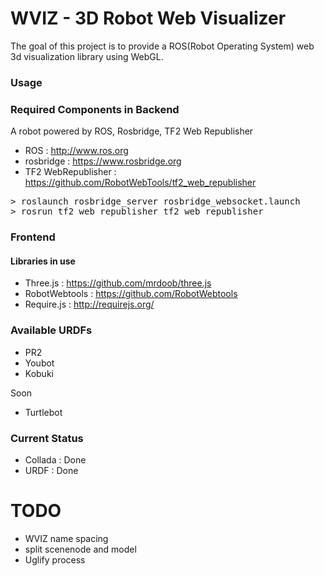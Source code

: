 WVIZ - 3D Robot Web Visualizer
====

The goal of this project is to provide a ROS(Robot Operating System) web 3d visualization library using WebGL. 

### Usage ###

### Required Components in Backend ###

A robot powered by ROS, Rosbridge, TF2 Web Republisher

- ROS                 : http://www.ros.org
- rosbridge           : https://www.rosbridge.org
- TF2 WebRepublisher  : https://github.com/RobotWebTools/tf2_web_republisher

<pre>
> roslaunch rosbridge_server rosbridge_websocket.launch
> rosrun tf2_web_republisher tf2_web_republisher
</pre>

### Frontend ###
#### Libraries in use
- Three.js : https://github.com/mrdoob/three.js
- RobotWebtools : https://github.com/RobotWebtools
- Require.js : http://requirejs.org/
 
### Available URDFs
- PR2
- Youbot
- Kobuki

Soon            
- Turtlebot

### Current Status ###

- Collada : Done
- URDF    : Done


# TODO ###

- WVIZ name spacing
- split scenenode and model
- Uglify process
